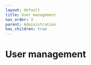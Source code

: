 ```yaml
---
layout: default
title: User management
nav_order: 3
parent: Administration
has_children: true
---
```


# User management
